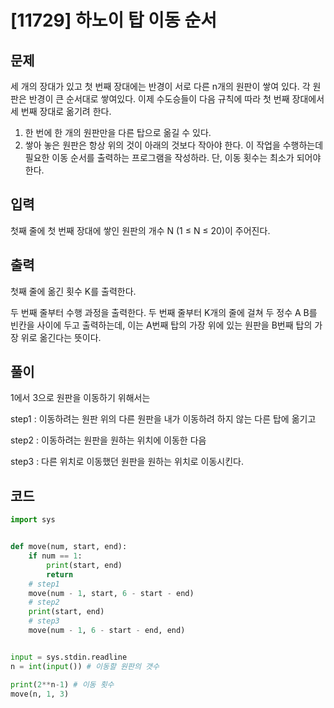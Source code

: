 # [11729] 하노이 탑 이동 순서

## 문제

세 개의 장대가 있고 첫 번째 장대에는 반경이 서로 다른 n개의 원판이 쌓여 있다. 각 원판은 반경이 큰 순서대로 쌓여있다. 이제 수도승들이 다음 규칙에 따라 첫 번째 장대에서 세 번째 장대로 옮기려 한다.

1. 한 번에 한 개의 원판만을 다른 탑으로 옮길 수 있다.
2. 쌓아 놓은 원판은 항상 위의 것이 아래의 것보다 작아야 한다.
이 작업을 수행하는데 필요한 이동 순서를 출력하는 프로그램을 작성하라. 단, 이동 횟수는 최소가 되어야 한다.

## 입력

첫째 줄에 첫 번째 장대에 쌓인 원판의 개수 N (1 ≤ N ≤ 20)이 주어진다.

## 출력

첫째 줄에 옮긴 횟수 K를 출력한다.

두 번째 줄부터 수행 과정을 출력한다. 두 번째 줄부터 K개의 줄에 걸쳐 두 정수 A B를 빈칸을 사이에 두고 출력하는데, 이는 A번째 탑의 가장 위에 있는 원판을 B번째 탑의 가장 위로 옮긴다는 뜻이다.

## 풀이

1에서 3으로 원판을 이동하기 위해서는

step1 : 이동하려는 원판 위의 다른 원판을 내가 이동하려 하지 않는 다른 탑에 옮기고

step2 : 이동하려는 원판을 원하는 위치에 이동한 다음

step3 : 다른 위치로 이동했던 원판을 원하는 위치로 이동시킨다.

## 코드
```python
import sys


def move(num, start, end):
    if num == 1:
        print(start, end)
        return
    # step1
    move(num - 1, start, 6 - start - end)
    # step2
    print(start, end)
    # step3
    move(num - 1, 6 - start - end, end)


input = sys.stdin.readline
n = int(input()) # 이동할 원판의 갯수

print(2**n-1) # 이동 횟수
move(n, 1, 3)

```
